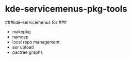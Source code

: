 kde-servicemenus-pkg-tools
=========================

###kde-servicemenus for:###

* makepkg
* namcap
* local repo management
* aur upload
* pactree graphs

